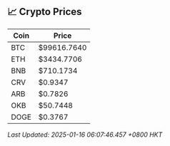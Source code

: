 ## 📈 Crypto Prices

| Coin | Price |
| ---- | ----- |
| BTC | $99616.7640 |
| ETH | $3434.7706 |
| BNB | $710.1734 |
| CRV | $0.9347 |
| ARB | $0.7826 |
| OKB | $50.7448 |
| DOGE | $0.3767 |

_Last Updated: 2025-01-16 06:07:46.457 +0800 HKT_